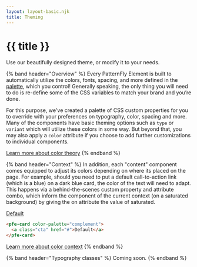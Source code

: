 ```yaml
---
layout: layout-basic.njk
title: Theming
---
```


<pfe-band class="header" use-grid>
  <h1 slot="header">{{ title }}</h1>
  <p class="tagline">Use our beautifully designed theme, or modify it to your needs.</p>
</pfe-band>

{% band header="Overview" %}
  Every PatternFly Element is built to automatically utilize the colors, fonts, spacing, and more defined in the [palette](/theming/palette), which you control! Generally speaking, the only thing you will need to do is re-define some of the CSS variables to match your brand and you’re done.

  For this purpose, we've created a palette of CSS custom properties for you to override with your preferences on typography, color, spacing and more. Many of the components have basic theming options such as `type` or `variant` which will utilize these colors in some way. But beyond that, you may also apply a `color` attribute if you choose to add further customizations to individual components.

  [Learn more about color theory](/theming/colors/#color-theory)
{% endband %}

{% band header="Context" %}
  In addition, each "content" component comes equipped to adjust its colors depending on where its placed on the page. For example, should you need to put a default call-to-action link (which is a blue) on a dark blue card, the color of the text will need to adapt. This happens via a behind-the-scenes custom property and attribute combo, which inform the component of the current context (on a saturated background) by giving the on attribute the value of saturated.

  <div class="pfe-l-grid pfe-m-gutters">
    <pfe-card class="pfe-l-grid__item pfe-m-3-col pfe-m-6-col" color-palette="complement">
      <a class="cta" href="#">Default</a>
    </pfe-card>
  </div>

  ```html
  <pfe-card color-palette="complement">
    <a class="cta" href="#">Default</a>
  </pfe-card>
  ```
  [Learn more about color context](/theming/colors/#contextually-aware-content)
{% endband %}

{% band header="Typography classes" %}
  Coming soon.
{% endband %}
